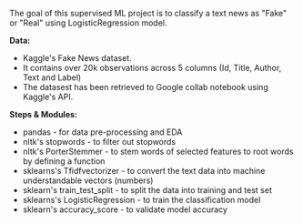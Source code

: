 The goal of this supervised ML project is to classify a text news as "Fake" or "Real" using LogisticRegression model.

**Data:**
 * Kaggle's Fake News dataset. 
 * It contains over 20k observations across 5 columns (Id, Title, Author, Text and Label)
 * The datasest has been retrieved to Google collab notebook using Kaggle's API.
 
**Steps & Modules:**
 * pandas - for data pre-processing and EDA 
 * nltk's stopwords - to filter out stopwords
 * nltk's PorterStemmer - to stem words of selected features to root words by defining a function
 * sklearns's Tfidfvectorizer - to convert the text data into machine understandable vectors (numbers)
 * sklearn's train_test_split - to split the data into training and test set
 * sklearns's LogisticRegression - to train the classification model
 * sklearn's accuracy_score - to validate model accuracy
